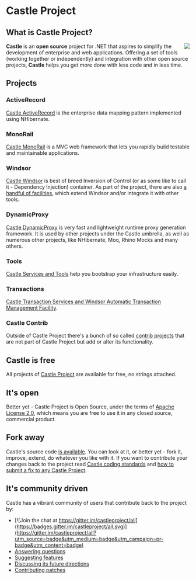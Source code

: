 # Castle Project

## What is Castle Project?

<img align="right" src="images/castle-logo.png">

**Castle** is an **open source** project for .NET that aspires to simplify the development of enterprise and web applications. Offering a set of tools (working together or independently) and integration with other open source projects, **Castle** helps you get more done with less code and in less time.

## Projects

### ActiveRecord

[Castle ActiveRecord](https://github.com/castleproject/ActiveRecord) is the enterprise data mapping pattern implemented using NHibernate.

### MonoRail

[Castle MonoRail](https://github.com/castleproject/MonoRail) is a MVC web framework that lets you rapidly build testable and maintainable applications.

### Windsor

[Castle Windsor](https://github.com/castleproject/Windsor) is best of breed Inversion of Control (or as some like to call it - Dependency Injection) container. As part of the project, there are also [a handful of facilities](https://github.com/castleproject/Windsor/blob/master/docs/facilities.md), which extend Windsor and/or integrate it with other tools.

### DynamicProxy

[Castle DynamicProxy](https://github.com/castleproject/Core) is very fast and lightweight runtime proxy generation framework. It is used by other projects under the Castle umbrella, as well as numerous other projects, like NHibernate, Moq, Rhino Mocks and many others.

### Tools

[Castle Services and Tools](https://github.com/castleproject/Core) help you bootstrap your infrastructure easily.

### Transactions

[Castle Transaction Services and Windsor Automatic Transaction Management Facility](https://github.com/castleproject/Castle.Transactions).

### Castle Contrib

Outside of Castle Project there's a bunch of so called [contrib projects](https://github.com/castleprojectcontrib) that are not part of Castle Project but add or alter its functionality.

## Castle is free

All projects of [Castle Project](http://castleproject.org/) are available for free, no strings attached.

## It's open

Better yet - Castle Project is Open Source, under the terms of [Apache License 2.0](http://www.apache.org/licenses/LICENSE-2.0.html), which means you are free to use it in any closed source, commercial product.

## Fork away

Castle's source code [is available](https://github.com/castleproject). You can look at it, or better yet - fork it, improve, extend, do whatever you like with it. If you want to contribute your changes back to the project read [Castle coding standards](coding-standards.md) and [how to submit a fix to any Castle Project](how-to-submit-a-fix.md).

## It's community driven

Castle has a vibrant community of users that contribute back to the project by:

* [![Join the chat at https://gitter.im/castleproject/all](https://badges.gitter.im/castleproject/all.svg)](https://gitter.im/castleproject/all?utm_source=badge&utm_medium=badge&utm_campaign=pr-badge&utm_content=badge)
* [Answering questions](http://stackoverflow.com/questions/tagged?tagnames=castle+or+castle-windsor+or+castle-activerecord+or+castle-dynamicproxy+or+castle-monorail&amp;sort=newest)
* [Suggesting features](http://castle.uservoice.com/)
* [Discussing its future directions](http://groups.google.com/group/castle-project-devel)
* [Contributing patches](how-to-submit-a-fix.md)
